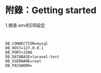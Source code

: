 # 附錄：Getting started

1.檢查.env的DB設定

```


DB_CONNECTION=mysql
DB_HOST=127.0.0.1
DB_PORT=3306
DB_DATABASE=laravel-test
DB_USERNAME=root
DB_PASSWORD=
```





